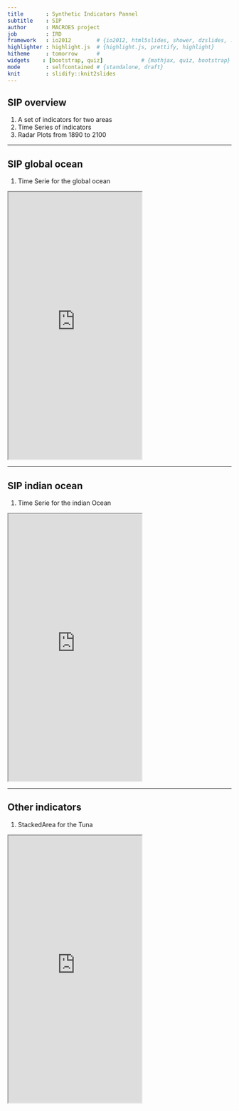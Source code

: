 ```yaml
---
title       : Synthetic Indicators Pannel
subtitle    : SIP
author      : MACROES project
job         : IRD
framework   : io2012        # {io2012, html5slides, shower, dzslides, ...}
highlighter : highlight.js  # {highlight.js, prettify, highlight}
hitheme     : tomorrow      # 
widgets    : [bootstrap, quiz]            # {mathjax, quiz, bootstrap}
mode        : selfcontained # {standalone, draft}
knit        : slidify::knit2slides
---
```


## SIP overview

1. A set of indicators for two areas
2. Time Series of indicators
3. Radar Plots from 1890 to 2100

---

## SIP global ocean

1. Time Serie for the global ocean

 <iframe src = 'http://mdst-macroes.ird.fr/tmp/Radar_plot_and_temporal_series/default/cdn/SIP/SIPSeriePlot_All%20Oceans_10.html' height='600px'></iframe>



--- 
## SIP indian ocean

1. Time Serie for the indian Ocean

 <iframe src = 'http://mdst-macroes.ird.fr/tmp/Radar_plot_and_temporal_series/default/cdn/SIP/SIPSeriePlot_Indian%20Ocean_10.html' height='600px'></iframe>



--- 
## Other indicators

1. StackedArea for the Tuna

 <iframe src = 'http://mdst-macroes.ird.fr/tmp/SpeciesByOcean/cdn/I1_Thunnus_alalunga_Rickshaw.html' height='600px'></iframe>

